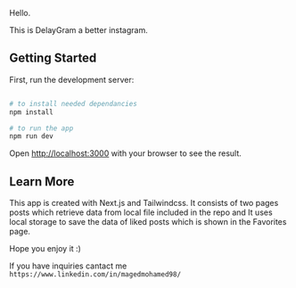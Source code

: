 Hello.

This is DelayGram a better instagram.

## Getting Started

First, run the development server:

```bash

# to install needed dependancies
npm install

# to run the app
npm run dev

```

Open [http://localhost:3000](http://localhost:3000) with your browser to see the result.

## Learn More

This app is created with Next.js and Tailwindcss. It consists of two pages posts which retrieve data from local file included in the repo and It uses local storage to save the data of liked posts which is shown in the Favorites page.

Hope you enjoy it :)

If you have inquiries cantact me `https://www.linkedin.com/in/magedmohamed98/`

